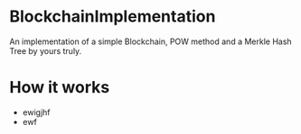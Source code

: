 # BlockchainImplementation
An implementation of a simple Blockchain, POW method and a Merkle Hash Tree by yours truly.

# How it works

- ewigjhf
- ewf

